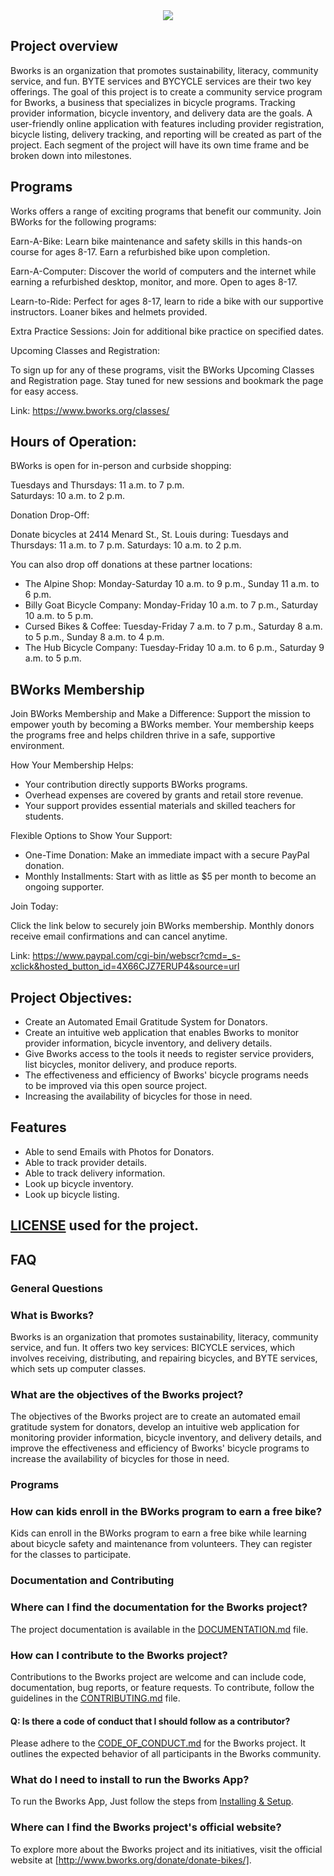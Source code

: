 <div align="center">
  <img src="https://logopond.com/logos/46128249b83d22363450617239668cf4.png">
</div>

## Project overview
Bworks is an organization that promotes sustainability, literacy, community service, and fun. BYTE services and BYCYCLE services are their two key offerings. The goal of this project is to create a community service program for Bworks, a business that specializes in bicycle programs. Tracking provider information, bicycle inventory, and delivery data are the goals. A user-friendly online application with features including provider registration, bicycle listing, delivery tracking, and reporting will be created as part of the project. Each segment of the project will have its own time frame and be broken down into milestones.

## Programs

Works offers a range of exciting programs that benefit our community. Join BWorks for the following programs:

Earn-A-Bike: Learn bike maintenance and safety skills in this hands-on course for ages 8-17. Earn a refurbished bike upon completion. 

Earn-A-Computer: Discover the world of computers and the internet while earning a refurbished desktop, monitor, and more. Open to ages 8-17.

Learn-to-Ride: Perfect for ages 8-17, learn to ride a bike with our supportive instructors. Loaner bikes and helmets provided. 

Extra Practice Sessions: Join for additional bike practice on specified dates.

Upcoming Classes and Registration: 

To sign up for any of these programs, visit the BWorks Upcoming Classes and Registration page. Stay tuned for new sessions and bookmark the page for easy access.

Link: https://www.bworks.org/classes/

## Hours of Operation:

BWorks is open for in-person and curbside shopping:

Tuesdays and Thursdays: 11 a.m. to 7 p.m.  
Saturdays: 10 a.m. to 2 p.m.

Donation Drop-Off: 

Donate bicycles at 2414 Menard St., St. Louis during: 
Tuesdays and Thursdays: 11 a.m. to 7 p.m.
Saturdays: 10 a.m. to 2 p.m.

You can also drop off donations at these partner locations:

- The Alpine Shop: Monday-Saturday 10 a.m. to 9 p.m., Sunday 11 a.m. to 6 p.m.
- Billy Goat Bicycle Company: Monday-Friday 10 a.m. to 7 p.m., Saturday 10 a.m. to 5 p.m.  
- Cursed Bikes & Coffee: Tuesday-Friday 7 a.m. to 7 p.m., Saturday 8 a.m. to 5 p.m., Sunday 8 a.m. to 4 p.m.
- The Hub Bicycle Company: Tuesday-Friday 10 a.m. to 6 p.m., Saturday 9 a.m. to 5 p.m.

## BWorks Membership

Join BWorks Membership and Make a Difference:
Support the mission to empower youth by becoming a BWorks member. Your membership keeps the programs free and helps children thrive in a safe, supportive environment.

How Your Membership Helps:

- Your contribution directly supports BWorks programs.
- Overhead expenses are covered by grants and retail store revenue.
- Your support provides essential materials and skilled teachers for students.
  
Flexible Options to Show Your Support:

- One-Time Donation: Make an immediate impact with a secure PayPal donation.
- Monthly Installments: Start with as little as $5 per month to become an ongoing supporter.
  
Join Today: 

Click the link below to securely join BWorks membership. Monthly donors receive email confirmations and can cancel anytime.

Link: https://www.paypal.com/cgi-bin/webscr?cmd=_s-xclick&hosted_button_id=4X66CJZ7ERUP4&source=url

## Project Objectives: 

+ Create an Automated Email Gratitude System for Donators.
+ Create an intuitive web application that enables Bworks to monitor provider information, bicycle inventory, and delivery details.
+ Give Bworks access to the tools it needs to register service providers, list bicycles, monitor delivery, and produce reports.
+ The effectiveness and efficiency of Bworks' bicycle programs needs to be improved via this open source project.
+ Increasing the availability of bicycles for those in need.

## Features

+ Able to send Emails with Photos for Donators.
+ Able to track provider details.
+ Able to track delivery information.
+ Look up bicycle inventory.
+ Look up bicycle listing.

## [LICENSE](LICENSE) used for the project.

## FAQ

### General Questions

### What is Bworks?

Bworks is an organization that promotes sustainability, literacy, community service, and fun. It offers two key services: BICYCLE services, which involves receiving, distributing, and repairing bicycles, and BYTE services, which sets up computer classes.

### What are the objectives of the Bworks project?
The objectives of the Bworks project are to create an automated email gratitude system for donators, develop an intuitive web application for monitoring provider information, bicycle inventory, and delivery details, and improve the effectiveness and efficiency of Bworks' bicycle programs to increase the availability of bicycles for those in need.

### Programs
### How can kids enroll in the BWorks program to earn a free bike?
Kids can enroll in the BWorks program to earn a free bike while learning about bicycle safety and maintenance from volunteers. They can register for the classes to participate.

### Documentation and Contributing
### Where can I find the documentation for the Bworks project?
The project documentation is available in the [DOCUMENTATION.md](DOCUMENTATION.md) file.

### How can I contribute to the Bworks project?
Contributions to the Bworks project are welcome and can include code, documentation, bug reports, or feature requests. To contribute, follow the guidelines in the [CONTRIBUTING.md](CONTRIBUTING.md) file.

#### Q: Is there a code of conduct that I should follow as a contributor?
Please adhere to the [CODE_OF_CONDUCT.md](CODE_OF_CONDUCT.md) for the Bworks project. It outlines the expected behavior of all participants in the Bworks community.

### What do I need to install to run the Bworks App?
To run the Bworks App, Just follow the steps from [Installing & Setup](Installing&setup.md).

### Where can I find the Bworks project's official website?
To explore more about the Bworks project and its initiatives, visit the official website at [http://www.bworks.org/donate/donate-bikes/]. 
